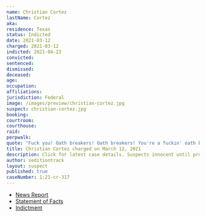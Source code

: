 ```yaml
---
name: Christian Cortez
lastName: Cortez
aka:
residence: Texas
status: Indicted
date: 2021-03-12
charged: 2021-03-12
indicted: 2021-04-23
convicted:
sentenced:
dismissed:
deceased:
age:
occupation:
affiliations:
jurisdiction: Federal
image: /images/preview/christian-cortez.jpg
suspect: christian-cortez.jpg
booking:
courtroom:
courthouse:
raid:
perpwalk:
quote: "Fuck you! Oath breakers! Oath breakers! You're a fuckin' oath breaker!"
title: Christian Cortez charged on March 12, 2021
description: Click for latest case details. Suspects innocent until proven guilty.
author: seditiontrack
layout: suspect
published: true
caseNumber: 1:21-cr-317
---
```


- [News Report](https://www.khou.com/article/news/nation-world/details-houston-residents-arrested-capitol-riots/285-0fb5c466-4f23-4131-a53f-5b3a6fd508c6)
- [Statement of Facts](https://www.justice.gov/usao-dc/case-multi-defendant/file/1390346/download)
- [Indictment](https://www.justice.gov/usao-dc/case-multi-defendant/file/1390351/download)
